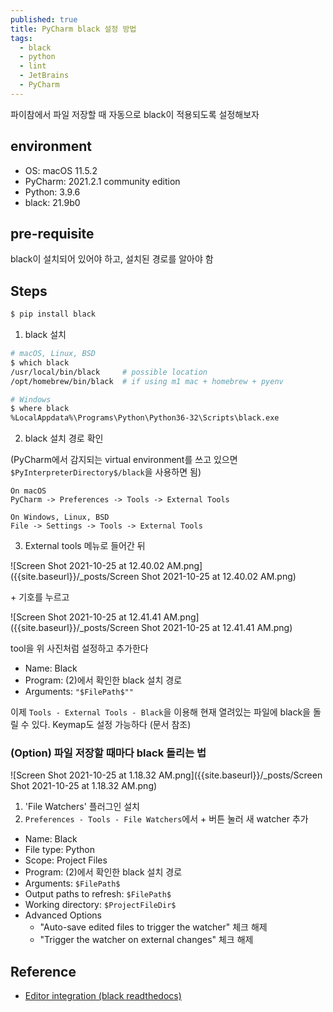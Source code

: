 ```yaml
---
published: true
title: PyCharm black 설정 방법
tags:
  - black
  - python
  - lint
  - JetBrains
  - PyCharm
---
```

파이참에서 파일 저장할 때 자동으로 black이 적용되도록 설정해보자


## environment
- OS: macOS 11.5.2
- PyCharm: 2021.2.1 community edition
- Python: 3.9.6
- black: 21.9b0


## pre-requisite
black이 설치되어 있어야 하고, 설치된 경로를 알아야 함


## Steps
```sh
$ pip install black
```
1. black 설치

```sh
# macOS, Linux, BSD
$ which black
/usr/local/bin/black     # possible location
/opt/homebrew/bin/black  # if using m1 mac + homebrew + pyenv

# Windows
$ where black
%LocalAppdata%\Programs\Python\Python36-32\Scripts\black.exe
```
2. black 설치 경로 확인

(PyCharm에서 감지되는 virtual environment를 쓰고 있으면 `$PyInterpreterDirectory$/black`을 사용하면 됨)

```
On macOS
PyCharm -> Preferences -> Tools -> External Tools

On Windows, Linux, BSD
File -> Settings -> Tools -> External Tools
```

3. External tools 메뉴로 들어간 뒤

![Screen Shot 2021-10-25 at 12.40.02 AM.png]({{site.baseurl}}/_posts/Screen Shot 2021-10-25 at 12.40.02 AM.png)



\+ 기호를 누르고

![Screen Shot 2021-10-25 at 12.41.41 AM.png]({{site.baseurl}}/_posts/Screen Shot 2021-10-25 at 12.41.41 AM.png)

tool을 위 사진처럼 설정하고 추가한다

- Name: Black
- Program: (2)에서 확인한 black 설치 경로
- Arguments: `"$FilePath$""`

이제 `Tools - External Tools - Black`을 이용해 현재 열려있는 파일에 black을 돌릴 수 있다. Keymap도 설정 가능하다 (문서 참조)


### (Option) 파일 저장할 때마다 black 돌리는 법

![Screen Shot 2021-10-25 at 1.18.32 AM.png]({{site.baseurl}}/_posts/Screen Shot 2021-10-25 at 1.18.32 AM.png)

1. 'File Watchers' 플러그인 설치
2. `Preferences - Tools - File Watchers`에서 + 버튼 눌러 새 watcher 추가
  - Name: Black
  - File type: Python
  - Scope: Project Files
  - Program: (2)에서 확인한 black 설치 경로
  - Arguments: `$FilePath$`
  - Output paths to refresh: `$FilePath$`
  - Working directory: `$ProjectFileDir$`
  - Advanced Options
    - "Auto-save edited files to trigger the watcher" 체크 해제
    - "Trigger the watcher on external changes" 체크 해제


## Reference
- [Editor integration (black readthedocs)](https://black.readthedocs.io/en/stable/integrations/editors.html)
